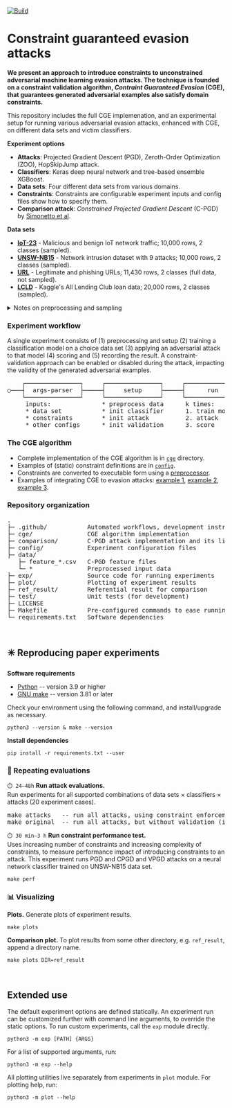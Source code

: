 [![Build](https://github.com/aucad/new-experiments/actions/workflows/build.yml/badge.svg)](https://github.com/aucad/new-experiments/actions/workflows/build.yml)

# Constraint guaranteed evasion attacks

**We present an approach to introduce constraints to unconstrained adversarial machine learning evasion attacks.
The technique is founded on a constraint validation algorithm, _Contraint Guaranteed Evasion_ (CGE), that guarantees generated adversarial examples also satisfy domain constraints.**

This repository includes the full CGE implemenation, and an experimental setup for running various adversarial evasion attacks, enhanced with CGE, on different data sets and victim classifiers.

**Experiment options**

- **Attacks**: Projected Gradient Descent (PGD), Zeroth-Order Optimization (ZOO), HopSkipJump attack. 
- **Classifiers**: Keras deep neural network and tree-based ensemble XGBoost.
- **Data sets**: Four different data sets from various domains.
- **Constraints**: Constraints are configurable experiment inputs and config files show how to specify them.
- **Comparison attack**: _Constrained Projected Gradient Descent_ (C-PGD) by [Simonetto et al](https://arxiv.org/abs/2112.01156).

**Data sets**

- [**IoT-23**](https://doi.org/10.5281/zenodo.4743746) - Malicious and benign IoT network traffic; 10,000 rows, 2 classes (sampled).
- [**UNSW-NB15**](https://doi.org/10.1109/MilCIS.2015.7348942) - Network intrusion dataset with 9 attacks; 10,000 rows, 2 classes (sampled). 
- [**URL**](https://doi.org/10.1016/j.engappai.2021.104347) - Legitimate and phishing URLs; 11,430 rows, 2 classes (full data, not sampled).
- [**LCLD**](https://www.kaggle.com/datasets/wordsforthewise/lending-club) - Kaggle's All Lending Club loan data; 20,000 rows, 2 classes (sampled).

<details>
<summary>Notes on preprocessing and sampling</summary>
<ul>
<li>The input data must be numeric and parse to a numeric type.</li>
<li>Categorical attributes must be one-hot encoded.</li>
<li>Data should not be normalized (otherwise constraints must include manual scaling).</li>
<li>All data sets have 50/50 class label distribution.</li>
<li>The provided sampled data sets were generated by <a href="https://waikato.github.io/weka-blog/posts/2019-01-30-sampling/" target="_blank">random sampling without replacement</a>.</li>
</ul>
</details>

### Experiment workflow

A single experiment consists of (1) preprocessing and setup (2) training a classification model on a choice data set (3) applying an adversarial attack to that model (4) scoring and (5) recording the result. 
A constraint-validation approach can be enabled or disabled during the attack, impacting the validity of the generated adversarial examples.

<pre>
    ┌───────────────┐     ┌───────────────┐     ┌───────────────┐     ┌───────────────┐ 
○───┤  args-parser  ├─────┤     setup     ├─────┤      run      ├─────┤      end      ├───◎
    └───────────────┘     └───────────────┘     └───────────────┘     └───────────────┘
     inputs:              * preprocess data      k times:                write result
     * data set           * init classifier      1. train model     
     * constraints        * init attack          2. attack
     * other configs      * init validation      3. score
</pre>

### The CGE algorithm

* Complete implementation of the CGE algorithm is in [`cge`](https://github.com/aucad/cge/tree/main/cge) directory.
* Examples of (static) constraint definitions are in [`config`](https://github.com/aucad/cge/blob/main/config/iot23.yaml).
* Constraints are converted to executable form using a [preprocessor](https://github.com/aucad/cge/blob/main/exp/preproc.py#L14-L27).
* Examples of integrating CGE to evasion attacks: [example 1](https://github.com/aucad/cge/blob/main/exp/hopskip.py#L26-L28), [example 2](https://github.com/aucad/cge/blob/main/exp/pgd.py#L44), [example 3](https://github.com/aucad/cge/blob/main/exp/zoo.py#L44).

### Repository organization

<pre>
.
├─ .github/           Automated workflows, development instructions
├─ cge/               CGE algorithm implementation   
├─ comparison/        C-PGD attack implementation and its license
├─ config/            Experiment configuration files 
├─ data/              
   ├─ feature_*.csv   C-PGD feature files
   └─ *               Preprocessed input data 
├─ exp/               Source code for running experiments
├─ plot/              Plotting of experiment results
├─ ref_result/        Referential result for comparison
├─ test/              Unit tests (for development) 
├─ LICENSE          
├─ Makefile           Pre-configured commands to ease running experiments
└─ requirements.txt   Software dependencies
</pre>

<br/>

## ✴️ Reproducing paper experiments

**Software requirements**

* [Python](https://www.python.org/downloads/) -- version 3.9 or higher
* [GNU make](https://www.gnu.org/software/make/manual/make.html) -- version 3.81 or later

Check your environment using the following command, and install/upgrade as necessary.

```
python3 --version & make --version
```

**Install dependencies**

```
pip install -r requirements.txt --user
```

### 📐 Repeating evaluations

`⏱️ 24—48h` **Run attack evaluations.**   
Run experiments for all supported combinations of data sets $\times$ classifiers $\times$ attacks (20 experiment cases). 

<pre>
make attacks   -- run all attacks, using constraint enforcement.
make original  -- run all attacks, but without validation (ignore constraints).
</pre>

`⏱️ 30 min—3 h` **Run constraint performance test.**   
Uses increasing number of constraints and increasing complexity of constraints, to measure performance impact of introducing constraints to an attack. 
This experiment runs PGD and CPGD and VPGD attacks on a neural network classifier trained on UNSW-NB15 data set.

```
make perf
```

### 📊 Visualizing

**Plots.** Generate plots of experiment results.

```
make plots
```

**Comparison plot.** To plot results from some other directory, e.g. `ref_result`, append a directory name.

```
make plots DIR=ref_result
```

<br/>

## Extended use

The default experiment options are defined statically.
An experiment run can be customized further with command line arguments, to override the static options.
To run custom experiments, call the `exp` module directly.

```
python3 -m exp [PATH] {ARGS}
```

For a list of supported arguments, run:

```
python3 -m exp --help
```

All plotting utilities live separately from experiments in `plot` module.
For plotting help, run:

```
python3 -m plot --help
```
